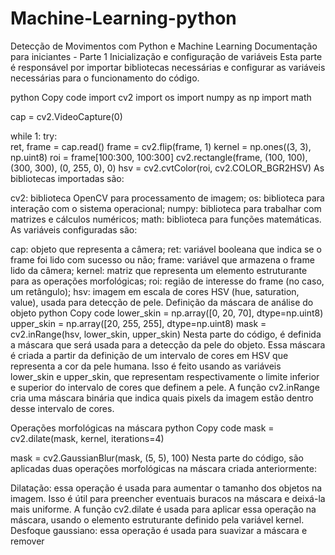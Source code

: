 # Machine-Learning-python
Detecção de Movimentos com Python e Machine Learning
Documentação para iniciantes - Parte 1
Inicialização e configuração de variáveis
Esta parte é responsável por importar bibliotecas necessárias e configurar as variáveis necessárias para o funcionamento do código.

python
Copy code
import cv2 
import os
import numpy as np
import math

cap = cv2.VideoCapture(0)

while 1:
    try:  
        ret, frame = cap.read()
        frame = cv2.flip(frame, 1)
        kernel = np.ones((3, 3), np.uint8)
        roi = frame[100:300, 100:300]
        cv2.rectangle(frame, (100, 100), (300, 300), (0, 255, 0), 0) 
        hsv = cv2.cvtColor(roi, cv2.COLOR_BGR2HSV) 
As bibliotecas importadas são:

cv2: biblioteca OpenCV para processamento de imagem;
os: biblioteca para interação com o sistema operacional;
numpy: biblioteca para trabalhar com matrizes e cálculos numéricos;
math: biblioteca para funções matemáticas.
As variáveis configuradas são:

cap: objeto que representa a câmera;
ret: variável booleana que indica se o frame foi lido com sucesso ou não;
frame: variável que armazena o frame lido da câmera;
kernel: matriz que representa um elemento estruturante para as operações morfológicas;
roi: região de interesse do frame (no caso, um retângulo);
hsv: imagem em escala de cores HSV (hue, saturation, value), usada para detecção de pele.
Definição da máscara de análise do objeto
python
Copy code
lower_skin = np.array([0, 20, 70], dtype=np.uint8)
upper_skin = np.array([20, 255, 255], dtype=np.uint8)
mask = cv2.inRange(hsv, lower_skin, upper_skin)
Nesta parte do código, é definida a máscara que será usada para a detecção da pele do objeto. Essa máscara é criada a partir da definição de um intervalo de cores em HSV que representa a cor da pele humana. Isso é feito usando as variáveis lower_skin e upper_skin, que representam respectivamente o limite inferior e superior do intervalo de cores que definem a pele. A função cv2.inRange cria uma máscara binária que indica quais pixels da imagem estão dentro desse intervalo de cores.

Operações morfológicas na máscara
python
Copy code
mask = cv2.dilate(mask, kernel, iterations=4)

mask = cv2.GaussianBlur(mask, (5, 5), 100)
Nesta parte do código, são aplicadas duas operações morfológicas na máscara criada anteriormente:

Dilatação: essa operação é usada para aumentar o tamanho dos objetos na imagem. Isso é útil para preencher eventuais buracos na máscara e deixá-la mais uniforme. A função cv2.dilate é usada para aplicar essa operação na máscara, usando o elemento estruturante definido pela variável kernel.
Desfoque gaussiano: essa operação é usada para suavizar a máscara e remover
